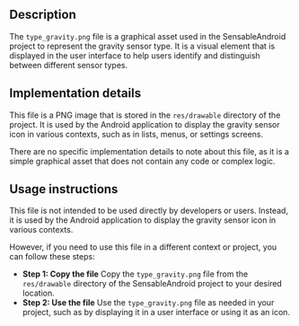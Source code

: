 ## Description

The `type_gravity.png` file is a graphical asset used in the SensableAndroid project to represent the gravity sensor type. It is a visual element that is displayed in the user interface to help users identify and distinguish between different sensor types.


## Implementation details

This file is a PNG image that is stored in the `res/drawable` directory of the project. It is used by the Android application to display the gravity sensor icon in various contexts, such as in lists, menus, or settings screens.

There are no specific implementation details to note about this file, as it is a simple graphical asset that does not contain any code or complex logic.


## Usage instructions

This file is not intended to be used directly by developers or users. Instead, it is used by the Android application to display the gravity sensor icon in various contexts.

However, if you need to use this file in a different context or project, you can follow these steps:

* **Step 1: Copy the file** Copy the `type_gravity.png` file from the `res/drawable` directory of the SensableAndroid project to your desired location.
* **Step 2: Use the file** Use the `type_gravity.png` file as needed in your project, such as by displaying it in a user interface or using it as an icon.



